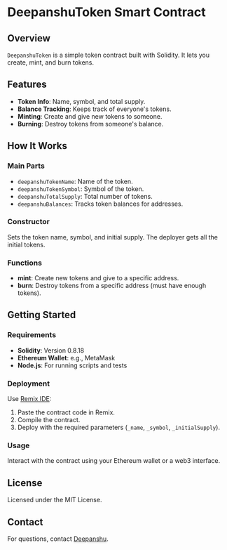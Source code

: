 # DeepanshuToken Smart Contract

## Overview

`DeepanshuToken` is a simple token contract built with Solidity. It lets you create, mint, and burn tokens.

## Features

- **Token Info**: Name, symbol, and total supply.
- **Balance Tracking**: Keeps track of everyone's tokens.
- **Minting**: Create and give new tokens to someone.
- **Burning**: Destroy tokens from someone's balance.

## How It Works

### Main Parts

- `deepanshuTokenName`: Name of the token.
- `deepanshuTokenSymbol`: Symbol of the token.
- `deepanshuTotalSupply`: Total number of tokens.
- `deepanshuBalances`: Tracks token balances for addresses.

### Constructor

Sets the token name, symbol, and initial supply. The deployer gets all the initial tokens.

### Functions

- **mint**: Create new tokens and give to a specific address.
- **burn**: Destroy tokens from a specific address (must have enough tokens).

## Getting Started

### Requirements

- **Solidity**: Version 0.8.18
- **Ethereum Wallet**: e.g., MetaMask
- **Node.js**: For running scripts and tests

### Deployment

Use [Remix IDE](https://remix.ethereum.org/):

1. Paste the contract code in Remix.
2. Compile the contract.
3. Deploy with the required parameters (`_name`, `_symbol`, `_initialSupply`).

### Usage

Interact with the contract using your Ethereum wallet or a web3 interface.

## License

Licensed under the MIT License.

## Contact

For questions, contact [Deepanshu](mailto:your-email@example.com).
